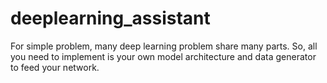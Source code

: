 # deeplearning_assistant
For simple problem, many deep learning problem share many parts. So, all you need to implement is your own model architecture and data generator to feed your network.


